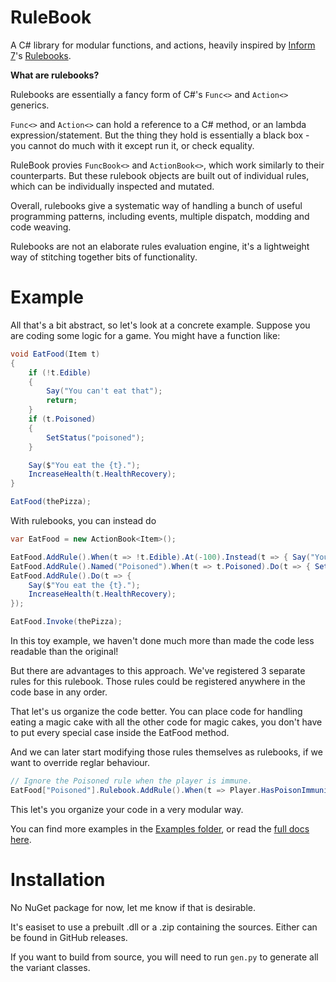 # RuleBook

A C# library for modular functions, and actions, heavily inspired by [Inform 7](https://ganelson.github.io/inform-website/)'s [Rulebooks](https://ganelson.github.io/inform-website/book/WI_19_1.html).

**What are rulebooks?**

Rulebooks are essentially a fancy form of C#'s `Func<>` and `Action<>` generics.

`Func<>` and `Action<>` can hold a reference to a C# method, or an lambda expression/statement. But the thing they hold is essentially a black box - you cannot do much with it except run it, or check equality.

RuleBook provies `FuncBook<>` and `ActionBook<>`, which work similarly to their counterparts. But these rulebook objects are built out of individual rules, which can be individually inspected and mutated.

Overall, rulebooks give a systematic way of handling a bunch of useful programming patterns, including events, multiple dispatch, modding and code weaving.

Rulebooks are not an elaborate rules evaluation engine, it's a lightweight way of stitching together bits of functionality.

# Example

All that's a bit abstract, so let's look at a concrete example. Suppose you are coding some logic for a game. You might have a function like:

```csharp
void EatFood(Item t)
{
    if (!t.Edible)
    {
        Say("You can't eat that");
        return;
    }
    if (t.Poisoned)
    {
        SetStatus("poisoned");
    }

    Say($"You eat the {t}.");
    IncreaseHealth(t.HealthRecovery);
}

EatFood(thePizza);
```

With rulebooks, you can instead do

```csharp
var EatFood = new ActionBook<Item>();

EatFood.AddRule().When(t => !t.Edible).At(-100).Instead(t => { Say("You can't eat that"); });
EatFood.AddRule().Named("Poisoned").When(t => t.Poisoned).Do(t => { SetStatus("poisoned"); });
EatFood.AddRule().Do(t => {
    Say($"You eat the {t}.");
    IncreaseHealth(t.HealthRecovery);
});

EatFood.Invoke(thePizza);
```

In this toy example, we haven't done much more than made the code less readable than the original!

But there are advantages to this approach. We've registered 3 separate rules for this rulebook. Those rules could be registered anywhere in the code base in any order.

That let's us organize the code better. You can place code for handling eating a magic cake with all the other code for magic cakes, you don't have to put every special case inside the EatFood method.

And we can later start modifying those rules themselves as rulebooks, if we want to override reglar behaviour.

```csharp
// Ignore the Poisoned rule when the player is immune.
EatFood["Poisoned"].Rulebook.AddRule().When(t => Player.HasPoisonImmunity).Stop();
```

This let's you organize your code in a very modular way.

You can find more examples in the [Examples folder](RuleBook.Test/Examples), or read the [full docs here](docs/index.md).

# Installation

No NuGet package for now, let me know if that is desirable.

It's easiset to use a prebuilt .dll or a .zip containing the sources. Either can be found in GitHub releases.

If you want to build from source, you will need to run `gen.py` to generate all the variant classes.
